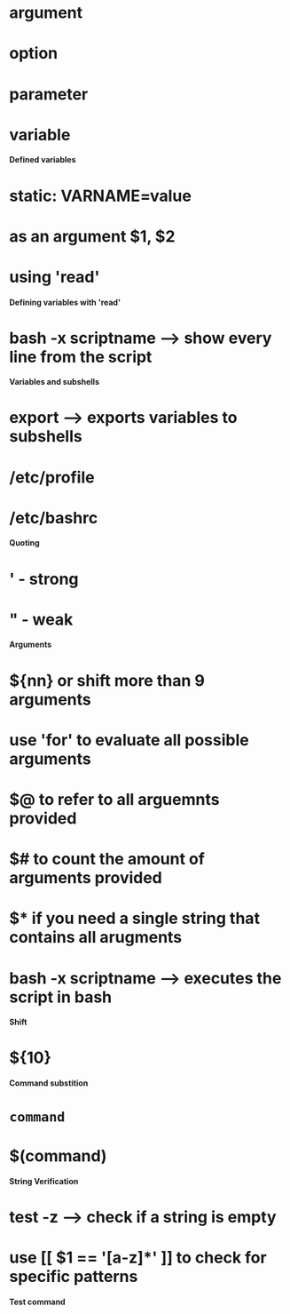 # argument
# option
# parameter
# variable

#### Defined variables

# static: VARNAME=value
# as an argument $1, $2
# using 'read'

#### Defining variables with 'read'

# bash -x scriptname --> show every line from the script

#### Variables and subshells

# export --> exports variables to subshells

# /etc/profile
# /etc/bashrc

#### Quoting

# ' - strong
# " - weak

#### Arguments

# ${nn} or shift more than 9 arguments
# use 'for' to evaluate all possible arguments
# $@ to refer to all arguemnts provided
# $# to count the amount of arguments provided
# $* if you need a single string that contains all arugments

# bash -x scriptname --> executes the script in bash

#### Shift

# ${10}

#### Command substition

# `command`
# $(command)

#### String Verification

# test -z --> check if a string is empty

# use [[ $1 == '[a-z]*' ]] to check for specific patterns

#### Test command
